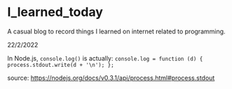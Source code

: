 # I_learned_today
A  casual blog to record things I learned on internet related to programming.


22/2/2022

In Node.js, `console.log()` is actually:
 `console.log = function (d) {
  process.stdout.write(d + '\n');
};`

source: https://nodejs.org/docs/v0.3.1/api/process.html#process.stdout
